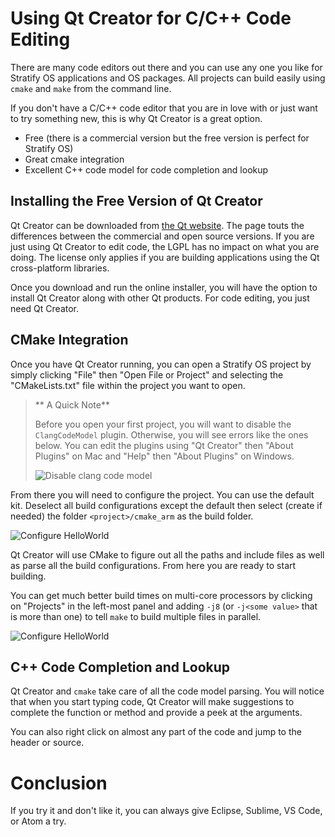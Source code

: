 # Using Qt Creator for C/C++ Code Editing

There are many code editors out there and you can use any one you like for Stratify OS applications and OS packages.  All projects can build easily using `cmake` and `make` from the command line.

If you don't have a C/C++ code editor that you are in love with or just want to try something new, this is why Qt Creator is a great option.

- Free (there is a commercial version but the free version is perfect for Stratify OS)
- Great cmake integration
- Excellent C++ code model for code completion and lookup

## Installing the Free Version of Qt Creator

Qt Creator can be downloaded from [the Qt website](https://www.qt.io/download). The page touts the differences between the commercial and open source versions. If you are just using Qt Creator to edit code, the LGPL has no impact on what you are doing. The license only applies if you are building applications using the Qt cross-platform libraries.

Once you download and run the online installer, you will have the option to install Qt Creator along with other Qt products. For code editing, you just need Qt Creator.

## CMake Integration


Once you have Qt Creator running, you can open a Stratify OS project by simply clicking "File" then "Open File or Project" and selecting the "CMakeLists.txt" file within the project you want to open.

> ** A Quick Note**
>
> Before you open your first project, you will want to disable the `ClangCodeModel` plugin. Otherwise, you will see errors like the ones below. You can edit the plugins using "Qt Creator" then "About Plugins" on Mac and "Help" then "About Plugins" on Windows.
>
> ![Disable clang code model](img/qt-creator-clang-code-model-errors.png)


From there you will need to configure the project. You can use the default kit. Deselect all build configurations except the default then select (create if needed) the folder `<project>/cmake_arm` as the build folder.

![Configure HelloWorld](img/qt-creator-configure-project.png)

Qt Creator will use CMake to figure out all the paths and include files as well as parse all the build configurations. From here you are ready to start building.

You can get much better build times on multi-core processors by clicking on "Projects" in the left-most panel and adding `-j8` (or `-j<some value>` that is more than one) to tell `make` to build multiple files in parallel.

![Configure HelloWorld](img/qt-creator-build-jobs.png)

## C++ Code Completion and Lookup

Qt Creator and `cmake` take care of all the code model parsing. You will notice that when you start typing code, Qt Creator will make suggestions to complete the function or method and provide a peek at the arguments.

You can also right click on almost any part of the code and jump to the header or source.

# Conclusion

If you try it and don't like it, you can always give Eclipse, Sublime, VS Code, or Atom a try.

